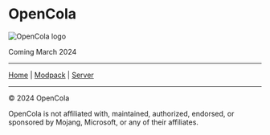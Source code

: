 # OpenCola

![OpenCola logo](url-to-logo-image)

Coming March 2024

---

[Home](#) | [Modpack](#) | [Server](#)

---

© 2024 OpenCola

OpenCola is not affiliated with, maintained, authorized, endorsed, or sponsored by Mojang, Microsoft, or any of their affiliates.
